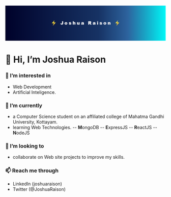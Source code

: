 <p align="center">
<img src="https://github.com/JoshuaRaison/JoshuaRaison/blob/main/assets/banner-temp1.png"/><br>
</p>

<h1>👋 Hi, I’m Joshua Raison</h1>


### 👀 I’m interested in
- Web Development
- Artificial Inteligence.

### 🌱 I’m currently
- a Computer Science student on an affiliated college of Mahatma Gandhi University, Kottayam.
- learning Web Technologies.
	-- **M**ongoDB
	-- **E**xpressJS
	-- **R**eactJS
	-- **N**odeJS
	
### 💞️ I’m looking to
- collaborate on Web site projects to improve my skills.

### 📫 Reach me through
- LinkedIn (joshuaraison)
- Twitter (@JoshuaRaison)
































<!---
JoshuaRaison/JoshuaRaison is a ✨ special ✨ repository because its `README.md` (this file) appears on your GitHub profile.
You can click the Preview link to take a look at your changes.
--->
